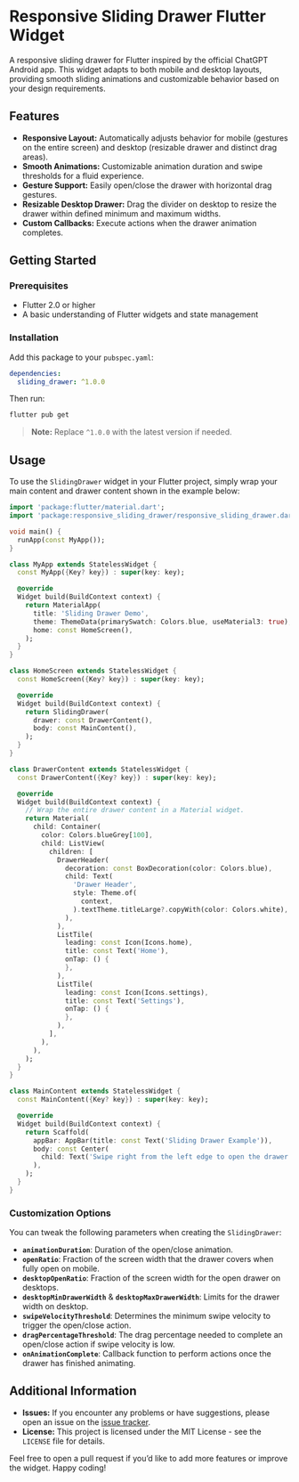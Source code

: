 # Responsive Sliding Drawer Flutter Widget

A responsive sliding drawer for Flutter inspired by the official ChatGPT Android app. This widget adapts to both mobile and desktop layouts, providing smooth sliding animations and customizable behavior based on your design requirements.

## Features

- **Responsive Layout:** Automatically adjusts behavior for mobile (gestures on the entire screen) and desktop (resizable drawer and distinct drag areas).
- **Smooth Animations:** Customizable animation duration and swipe thresholds for a fluid experience.
- **Gesture Support:** Easily open/close the drawer with horizontal drag gestures.
- **Resizable Desktop Drawer:** Drag the divider on desktop to resize the drawer within defined minimum and maximum widths.
- **Custom Callbacks:** Execute actions when the drawer animation completes.

## Getting Started

### Prerequisites

- Flutter 2.0 or higher
- A basic understanding of Flutter widgets and state management

### Installation

Add this package to your `pubspec.yaml`:

```yaml
dependencies:
  sliding_drawer: ^1.0.0
```

Then run:

```bash
flutter pub get
```

> **Note:** Replace `^1.0.0` with the latest version if needed.

## Usage

To use the `SlidingDrawer` widget in your Flutter project, simply wrap your main content and drawer content shown in the example below:

```dart
import 'package:flutter/material.dart';
import 'package:responsive_sliding_drawer/responsive_sliding_drawer.dart';

void main() {
  runApp(const MyApp());
}

class MyApp extends StatelessWidget {
  const MyApp({Key? key}) : super(key: key);

  @override
  Widget build(BuildContext context) {
    return MaterialApp(
      title: 'Sliding Drawer Demo',
      theme: ThemeData(primarySwatch: Colors.blue, useMaterial3: true),
      home: const HomeScreen(),
    );
  }
}

class HomeScreen extends StatelessWidget {
  const HomeScreen({Key? key}) : super(key: key);

  @override
  Widget build(BuildContext context) {
    return SlidingDrawer(
      drawer: const DrawerContent(),
      body: const MainContent(),
    );
  }
}

class DrawerContent extends StatelessWidget {
  const DrawerContent({Key? key}) : super(key: key);

  @override
  Widget build(BuildContext context) {
    // Wrap the entire drawer content in a Material widget.
    return Material(
      child: Container(
        color: Colors.blueGrey[100],
        child: ListView(
          children: [
            DrawerHeader(
              decoration: const BoxDecoration(color: Colors.blue),
              child: Text(
                'Drawer Header',
                style: Theme.of(
                  context,
                ).textTheme.titleLarge?.copyWith(color: Colors.white),
              ),
            ),
            ListTile(
              leading: const Icon(Icons.home),
              title: const Text('Home'),
              onTap: () {
              },
            ),
            ListTile(
              leading: const Icon(Icons.settings),
              title: const Text('Settings'),
              onTap: () {
              },
            ),
          ],
        ),
      ),
    );
  }
}

class MainContent extends StatelessWidget {
  const MainContent({Key? key}) : super(key: key);

  @override
  Widget build(BuildContext context) {
    return Scaffold(
      appBar: AppBar(title: const Text('Sliding Drawer Example')),
      body: const Center(
        child: Text('Swipe right from the left edge to open the drawer'),
      ),
    );
  }
}
```

### Customization Options

You can tweak the following parameters when creating the `SlidingDrawer`:

- **`animationDuration`**: Duration of the open/close animation.
- **`openRatio`**: Fraction of the screen width that the drawer covers when fully open on mobile.
- **`desktopOpenRatio`**: Fraction of the screen width for the open drawer on desktops.
- **`desktopMinDrawerWidth`** & **`desktopMaxDrawerWidth`**: Limits for the drawer width on desktop.
- **`swipeVelocityThreshold`**: Determines the minimum swipe velocity to trigger the open/close action.
- **`dragPercentageThreshold`**: The drag percentage needed to complete an open/close action if swipe velocity is low.
- **`onAnimationComplete`**: Callback function to perform actions once the drawer has finished animating.

## Additional Information

- **Issues:** If you encounter any problems or have suggestions, please open an issue on the [issue tracker](https://github.com/hruzgar/flutter_responsive_sliding_drawer/issues).
- **License:** This project is licensed under the MIT License - see the `LICENSE` file for details.

Feel free to open a pull request if you’d like to add more features or improve the widget. Happy coding!
